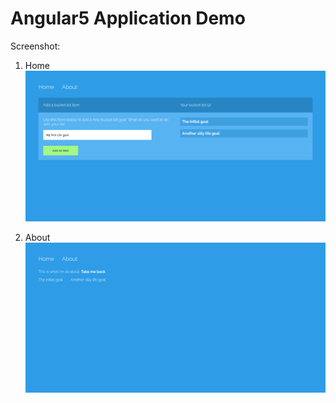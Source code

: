 # Angular5 Application Demo

Screenshot:
1. Home ![alt Image of home](https://raw.githubusercontent.com/kamranhossain/ng5/master/screenshots/home.png)

2. About ![alt Image of about](https://raw.githubusercontent.com/kamranhossain/ng5/master/screenshots/about.png)

